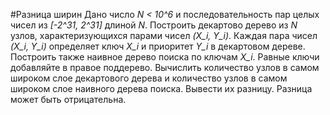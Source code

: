 #Разница ширин
Дано число *N < 10^6* и последовательность пар целых чисел из *[-2^31, 2^31]* 
длиной *N*. Построить декартово дерево из *N* узлов, характеризующихся 
парами чисел *(X_i, Y_i)*. Каждая пара чисел *(X_i, Y_i)* определяет ключ 
*X_i* и приоритет *Y_i* в декартовом дереве. Построить также наивное дерево 
поиска по ключам *X_i*. Равные ключи добавляйте в правое поддерево. 
Вычислить количество узлов в самом широком слое декартового дерева и 
количество узлов в самом широком слое наивного дерева поиска. 
Вывести их разницу. Разница может быть отрицательна.

